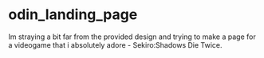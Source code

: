 # odin_landing_page

Im straying a bit far from the provided design and trying to make a page for a videogame that i absolutely adore - Sekiro:Shadows Die Twice.

